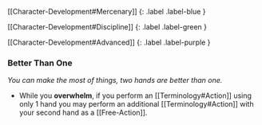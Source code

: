 
[[Character-Development#Mercenary]]
{: .label .label-blue }

[[Character-Development#Discipline]]
{: .label .label-green }

[[Character-Development#Advanced]]
{: .label .label-purple }
### Better Than One
*You can make the most of things, two hands are better than one.*
* While you **overwhelm**, if you perform an [[Terminology#Action]] using only 1 hand you may perform an additional [[Terminology#Action]] with your second hand as a [[Free-Action]]. 